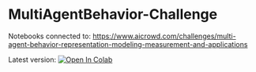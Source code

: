 # MultiAgentBehavior-Challenge
Notebooks connected to:
https://www.aicrowd.com/challenges/multi-agent-behavior-representation-modeling-measurement-and-applications

Latest version:
[![Open In Colab](https://colab.research.google.com/assets/colab-badge.svg)](https://colab.research.google.com/github/JensBlack/MultiAgentBehavior-Challenge/blob/main/MABe_Task_1_Classical_Classification_v0_2.ipynb)
